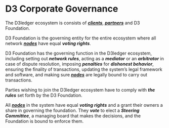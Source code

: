# D3 Corporate Governance

The D3ledger ecosystem is consists of [**_clients_**](https://github.com/alexeymaklakov/D3-wiki/blob/master/docs/clients.md "Clients of D3"), [**_partners_**](https://github.com/alexeymaklakov/D3-wiki/blob/master/docs/partners.md) and D3 Foundation.

D3 Foundation is the governing entity for the entire ecosystem where all network [**_nodes_**](https://github.com/alexeymaklakov/D3-wiki/blob/master/docs/nodes.md "Nodes in D3 network") have equal **_voting rights_**.

D3 Foundation has the governing function in the D3ledger ecosystem, including setting out **_network rules_**, acting as a **_mediator_** or an **_arbitrator_** in case of dispute resolution, imposing **_penalties_** for **_dishonest behavior_**, ensuring the finality of transactions, updating the system’s legal framework and software, and making sure [**_nodes_**](https://github.com/alexeymaklakov/D3-wiki/blob/master/docs/nodes.md "Nodes in D3 network") are
legally bound to carry out transactions.

Parties wishing to join the D3ledger ecosystem have to comply with **_the rules_** set forth by the D3 Foundation. 

All [**_nodes_**](https://github.com/alexeymaklakov/D3-wiki/blob/master/docs/nodes.md "Nodes in D3 network") in the system have equal **_voting rights_** and a grant their owners a share in governing the foundation. They **_vote_** to elect a **_Steering Committee_**, a managing board that makes the decisions, and the Foundation is bound to enforce them.
